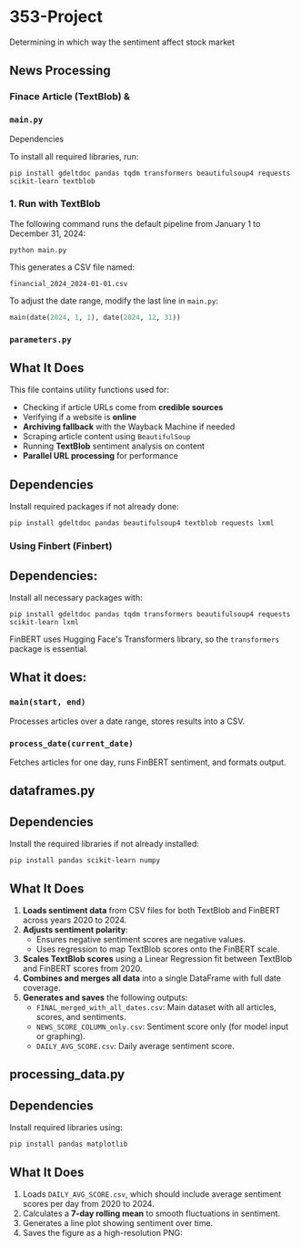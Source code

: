 # 353-Project
Determining in which way the sentiment affect stock market

## News Processing


### Finace Article (TextBlob) & 
### `main.py`
Dependencies

To install all required libraries, run:
```
pip install gdeltdoc pandas tqdm transformers beautifulsoup4 requests scikit-learn textblob
```

### 1. Run with TextBlob

The following command runs the default pipeline from January 1 to December 31, 2024:

```
python main.py
```

This generates a CSV file named:

```
financial_2024_2024-01-01.csv
```

To adjust the date range, modify the last line in `main.py`:

```python
main(date(2024, 1, 1), date(2024, 12, 31))
```

### `parameters.py`
## What It Does

This file contains utility functions used for:

- Checking if article URLs come from **credible sources**
- Verifying if a website is **online**
- **Archiving fallback** with the Wayback Machine if needed
- Scraping article content using `BeautifulSoup`
- Running **TextBlob** sentiment analysis on content
- **Parallel URL processing** for performance



## Dependencies

Install required packages if not already done:

```
pip install gdeltdoc pandas beautifulsoup4 textblob requests lxml
```


### Using Finbert (Finbert)
## Dependencies:
Install all necessary packages with:

```
pip install gdeltdoc pandas tqdm transformers beautifulsoup4 requests scikit-learn lxml
```

FinBERT uses Hugging Face's Transformers library, so the `transformers` package is essential.

## What it does:

### `main(start, end)`

Processes articles over a date range, stores results into a CSV.

### `process_date(current_date)`

Fetches articles for one day, runs FinBERT sentiment, and formats output.

## dataframes.py
## Dependencies

Install the required libraries if not already installed:

```
pip install pandas scikit-learn numpy
```

## What It Does

1. **Loads sentiment data** from CSV files for both TextBlob and FinBERT across years 2020 to 2024.
2. **Adjusts sentiment polarity**:
   - Ensures negative sentiment scores are negative values.
   - Uses regression to map TextBlob scores onto the FinBERT scale.
3. **Scales TextBlob scores** using a Linear Regression fit between TextBlob and FinBERT scores from 2020.
4. **Combines and merges all data** into a single DataFrame with full date coverage.
5. **Generates and saves** the following outputs:
   - `FINAL_merged_with_all_dates.csv`: Main dataset with all articles, scores, and sentiments.
   - `NEWS_SCORE_COLUMN_only.csv`: Sentiment score only (for model input or graphing).
   - `DAILY_AVG_SCORE.csv`: Daily average sentiment score.



## processing_data.py
## Dependencies

Install required libraries using:

```
pip install pandas matplotlib
```

## What It Does

1. Loads `DAILY_AVG_SCORE.csv`, which should include average sentiment scores per day from 2020 to 2024.
2. Calculates a **7-day rolling mean** to smooth fluctuations in sentiment.
3. Generates a line plot showing sentiment over time.
4. Saves the figure as a high-resolution PNG: